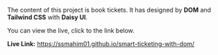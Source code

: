 The content of this project is book tickets.
It has designed by **DOM** and **Tailwind CSS** with **Daisy UI**.

You can view the live, click to the link below.

**Live Link:** https://ssmahim01.github.io/smart-ticketing-with-dom/